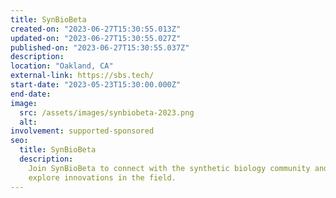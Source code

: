 ```yaml
---
title: SynBioBeta
created-on: "2023-06-27T15:30:55.013Z"
updated-on: "2023-06-27T15:30:55.027Z"
published-on: "2023-06-27T15:30:55.037Z"
description:
location: "Oakland, CA"
external-link: https://sbs.tech/
start-date: "2023-05-23T15:30:00.000Z"
end-date:
image:
  src: /assets/images/synbiobeta-2023.png
  alt:
involvement: supported-sponsored
seo:
  title: SynBioBeta
  description:
    Join SynBioBeta to connect with the synthetic biology community and
    explore innovations in the field.
---
```

